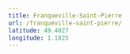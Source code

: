 ```yaml
---
title: Franqueville-Saint-Pierre
url: /franqueville-saint-pierre/
latitude: 49.4027
longitude: 1.1825
---
```

